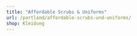 ```yaml
---
title: "Affordable Scrubs & Uniforms"
url: /portland/affordable-scrubs-und-uniforms/
shop: Kleidung
---
```

